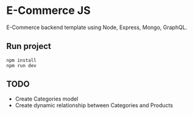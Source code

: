 # E-Commerce JS

E-Commerce backend template using Node, Express, Mongo, GraphQL.

## Run project

```
npm install
npm run dev
```

## TODO

* Create Categories model
* Create dynamic relationship between Categories and Products
